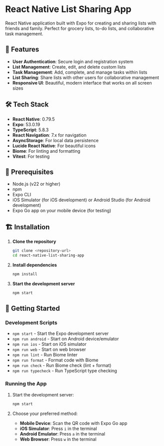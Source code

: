 # React Native List Sharing App

React Native application built with Expo for creating and sharing lists with friends and family. Perfect for grocery lists, to-do lists, and collaborative task management.

## 🚀 Features

- **User Authentication**: Secure login and registration system
- **List Management**: Create, edit, and delete custom lists
- **Task Management**: Add, complete, and manage tasks within lists
- **List Sharing**: Share lists with other users for collaborative management
- **Responsive UI**: Beautiful, modern interface that works on all screen sizes

## 🛠 Tech Stack

- **React Native**: 0.79.5
- **Expo**: 53.0.19
- **TypeScript**: 5.8.3
- **React Navigation**: 7.x for navigation
- **AsyncStorage**: For local data persistence
- **Lucide React Native**: For beautiful icons
- **Biome**: For linting and formatting
- **Vitest**: For testing

## 📱 Prerequisites

- Node.js (v22 or higher)
- npm
- Expo CLI
- iOS Simulator (for iOS development) or Android Studio (for Android development)
- Expo Go app on your mobile device (for testing)

## 🏗 Installation

1. **Clone the repository**
   ```bash
   git clone <repository-url>
   cd react-native-list-sharing-app
   ```

2. **Install dependencies**
   ```bash
   npm install
   ```

3. **Start the development server**
   ```bash
   npm start
   ```

## 🎯 Getting Started

### Development Scripts

- `npm start` - Start the Expo development server
- `npm run android` - Start on Android device/emulator
- `npm run ios` - Start on iOS simulator
- `npm run web` - Start on web browser
- `npm run lint` - Run Biome linter
- `npm run format` - Format code with Biome
- `npm run check` - Run Biome check (lint + format)
- `npm run typecheck` - Run TypeScript type checking

### Running the App

1. Start the development server:
   ```bash
   npm start
   ```

2. Choose your preferred method:
   - **Mobile Device**: Scan the QR code with Expo Go app
   - **iOS Simulator**: Press `i` in the terminal
   - **Android Emulator**: Press `a` in the terminal
   - **Web Browser**: Press `w` in the terminal
